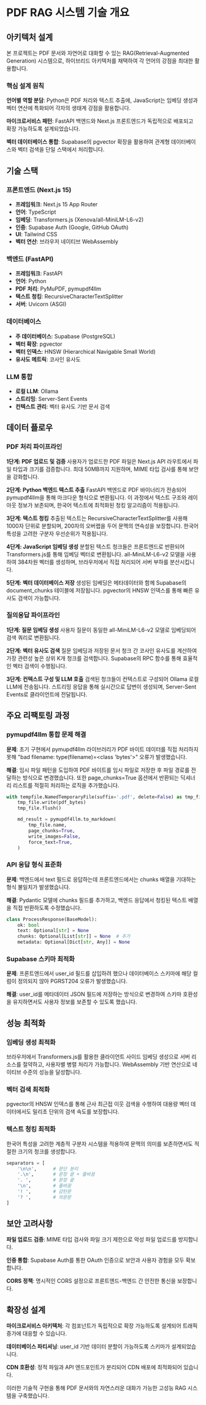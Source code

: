 # PDF RAG 시스템 기술 개요

## 아키텍처 설계

본 프로젝트는 PDF 문서와 자연어로 대화할 수 있는 RAG(Retrieval-Augmented Generation) 시스템으로, 하이브리드 아키텍처를 채택하여 각 언어의 강점을 최대한 활용합니다.

### 핵심 설계 원칙

**언어별 역할 분담**: Python은 PDF 처리와 텍스트 추출에, JavaScript는 임베딩 생성과 벡터 연산에 특화되어 각자의 생태계 강점을 활용합니다.

**마이크로서비스 패턴**: FastAPI 백엔드와 Next.js 프론트엔드가 독립적으로 배포되고 확장 가능하도록 설계되었습니다.

**벡터 데이터베이스 통합**: Supabase의 pgvector 확장을 활용하여 관계형 데이터베이스와 벡터 검색을 단일 스택에서 처리합니다.

## 기술 스택

### 프론트엔드 (Next.js 15)
- **프레임워크**: Next.js 15 App Router
- **언어**: TypeScript
- **임베딩**: Transformers.js (Xenova/all-MiniLM-L6-v2)
- **인증**: Supabase Auth (Google, GitHub OAuth)
- **UI**: Tailwind CSS
- **벡터 연산**: 브라우저 네이티브 WebAssembly

### 백엔드 (FastAPI)
- **프레임워크**: FastAPI
- **언어**: Python
- **PDF 처리**: PyMuPDF, pymupdf4llm
- **텍스트 청킹**: RecursiveCharacterTextSplitter
- **서버**: Uvicorn (ASGI)

### 데이터베이스
- **주 데이터베이스**: Supabase (PostgreSQL)
- **벡터 확장**: pgvector
- **벡터 인덱스**: HNSW (Hierarchical Navigable Small World)
- **유사도 메트릭**: 코사인 유사도

### LLM 통합
- **로컬 LLM**: Ollama
- **스트리밍**: Server-Sent Events
- **컨텍스트 관리**: 벡터 유사도 기반 문서 검색

## 데이터 플로우

### PDF 처리 파이프라인

**1단계: PDF 업로드 및 검증**
사용자가 업로드한 PDF 파일은 Next.js API 라우트에서 파일 타입과 크기를 검증합니다. 최대 50MB까지 지원하며, MIME 타입 검사를 통해 보안을 강화합니다.

**2단계: Python 백엔드 텍스트 추출**
FastAPI 백엔드로 PDF 바이너리가 전송되어 pymupdf4llm을 통해 마크다운 형식으로 변환됩니다. 이 과정에서 텍스트 구조와 레이아웃 정보가 보존되며, 한국어 텍스트에 최적화된 청킹 알고리즘이 적용됩니다.

**3단계: 텍스트 청킹**
추출된 텍스트는 RecursiveCharacterTextSplitter를 사용해 1000자 단위로 분할되며, 200자의 오버랩을 두어 문맥의 연속성을 보장합니다. 한국어 특성을 고려한 구분자 우선순위가 적용됩니다.

**4단계: JavaScript 임베딩 생성**
분할된 텍스트 청크들은 프론트엔드로 반환되어 Transformers.js를 통해 임베딩 벡터로 변환됩니다. all-MiniLM-L6-v2 모델을 사용하여 384차원 벡터를 생성하며, 브라우저에서 직접 처리되어 서버 부하를 분산시킵니다.

**5단계: 벡터 데이터베이스 저장**
생성된 임베딩은 메타데이터와 함께 Supabase의 document_chunks 테이블에 저장됩니다. pgvector의 HNSW 인덱스를 통해 빠른 유사도 검색이 가능합니다.

### 질의응답 파이프라인

**1단계: 질문 임베딩 생성**
사용자 질문이 동일한 all-MiniLM-L6-v2 모델로 임베딩되어 검색 쿼리로 변환됩니다.

**2단계: 벡터 유사도 검색**
질문 임베딩과 저장된 문서 청크 간 코사인 유사도를 계산하여 가장 관련성 높은 상위 K개 청크를 검색합니다. Supabase의 RPC 함수를 통해 효율적인 벡터 검색이 수행됩니다.

**3단계: 컨텍스트 구성 및 LLM 호출**
검색된 청크들이 컨텍스트로 구성되어 Ollama 로컬 LLM에 전송됩니다. 스트리밍 응답을 통해 실시간으로 답변이 생성되며, Server-Sent Events로 클라이언트에 전달됩니다.

## 주요 리팩토링 과정

### pymupdf4llm 통합 문제 해결

**문제**: 초기 구현에서 pymupdf4llm 라이브러리가 PDF 바이트 데이터를 직접 처리하지 못해 "bad filename: type(filename)=<class 'bytes'>" 오류가 발생했습니다.

**해결**: 임시 파일 패턴을 도입하여 PDF 바이트를 임시 파일로 저장한 후 파일 경로를 전달하는 방식으로 변경했습니다. 또한 page_chunks=True 옵션에서 반환되는 딕셔너리 리스트를 적절히 처리하는 로직을 추가했습니다.

```python
with tempfile.NamedTemporaryFile(suffix='.pdf', delete=False) as tmp_file:
    tmp_file.write(pdf_bytes)
    tmp_file.flush()

    md_result = pymupdf4llm.to_markdown(
        tmp_file.name,
        page_chunks=True,
        write_images=False,
        force_text=True,
    )
```

### API 응답 형식 표준화

**문제**: 백엔드에서 text 필드로 응답하는데 프론트엔드에서는 chunks 배열을 기대하는 형식 불일치가 발생했습니다.

**해결**: Pydantic 모델에 chunks 필드를 추가하고, 백엔드 응답에서 청킹된 텍스트 배열을 직접 반환하도록 수정했습니다.

```python
class ProcessResponse(BaseModel):
    ok: bool
    text: Optional[str] = None
    chunks: Optional[List[str]] = None  # 추가
    metadata: Optional[Dict[str, Any]] = None
```

### Supabase 스키마 최적화

**문제**: 프론트엔드에서 user_id 필드를 삽입하려 했으나 데이터베이스 스키마에 해당 컬럼이 정의되지 않아 PGRST204 오류가 발생했습니다.

**해결**: user_id를 메타데이터 JSON 필드에 저장하는 방식으로 변경하여 스키마 호환성을 유지하면서도 사용자 정보를 보존할 수 있도록 했습니다.

## 성능 최적화

### 임베딩 생성 최적화
브라우저에서 Transformers.js를 활용한 클라이언트 사이드 임베딩 생성으로 서버 리소스를 절약하고, 사용자별 병렬 처리가 가능합니다. WebAssembly 기반 연산으로 네이티브 수준의 성능을 달성합니다.

### 벡터 검색 최적화
pgvector의 HNSW 인덱스를 통해 근사 최근접 이웃 검색을 수행하여 대용량 벡터 데이터에서도 밀리초 단위의 검색 속도를 보장합니다.

### 텍스트 청킹 최적화
한국어 특성을 고려한 계층적 구분자 시스템을 적용하여 문맥의 의미를 보존하면서도 적절한 크기의 청크를 생성합니다.

```python
separators = [
    '\n\n',      # 문단 분리
    '.\n',       # 문장 끝 + 줄바꿈
    '. ',        # 문장 끝
    '\n',        # 줄바꿈
    '! ',        # 감탄문
    '? ',        # 의문문
]
```

## 보안 고려사항

**파일 업로드 검증**: MIME 타입 검사와 파일 크기 제한으로 악성 파일 업로드를 방지합니다.

**인증 통합**: Supabase Auth를 통한 OAuth 인증으로 보안과 사용자 경험을 모두 확보합니다.

**CORS 정책**: 명시적인 CORS 설정으로 프론트엔드-백엔드 간 안전한 통신을 보장합니다.

## 확장성 설계

**마이크로서비스 아키텍처**: 각 컴포넌트가 독립적으로 확장 가능하도록 설계되어 트래픽 증가에 대응할 수 있습니다.

**데이터베이스 파티셔닝**: user_id 기반 데이터 분할이 가능하도록 스키마가 설계되었습니다.

**CDN 호환성**: 정적 파일과 API 엔드포인트가 분리되어 CDN 배포에 최적화되어 있습니다.

이러한 기술적 구현을 통해 PDF 문서와의 자연스러운 대화가 가능한 고성능 RAG 시스템을 구축했습니다.